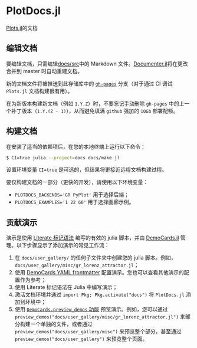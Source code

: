 # PlotDocs.jl

[Plots.jl](https://github.com/JuliaPlots/Plots.jl)的文档

## 编辑文档

要编辑文档，只需编辑[docs/src](https://github.com/JuliaPlots/PlotDocs.jl/tree/master/docs/src)中的 Markdown 文件。[Documenter.jl](https://github.com/JuliaDocs/Documenter.jl)将在更改合并到 master 时自动重建文档。

新的文档文件将被推送到此存储库中的 [`gh-pages`](https://github.com/JuliaPlots/PlotDocs.jl/tree/gh-pages) 分支（对于通过 CI 调试 `Plots.jl` 文档构建很有用）。

在为新版本构建新文档（例如 `1.Y.Z`）时，不要忘记手动删除 `gh-pages` 中的上一个补丁版本（`1.Y.(Z - 1)`），从而避免填满 `github` 强加的 `10Gb` 部署配额。

## 构建文档

在安装了适当的依赖项后，在您的本地终端上运行以下命令：
```bash
$ CI=true julia --project=docs docs/make.jl
```

设置环境变量 `CI=true` 是可选的，但结果将更接近远程文档构建过程。

要仅构建文档的一部分（更快的开发），请使用以下环境变量：
- `PLOTDOCS_BACKENDS='GR PyPlot'` 用于选择后端；
- `PLOTDOCS_EXAMPLES='1 22 60'` 用于选择画廊示例。

## 贡献演示

演示是使用 [Literate 标记语法][literate_syntax] 编写的有效的 julia 脚本，并由 [DemoCards.jl][democards_jl] 管理。以下步骤显示了添加演示的常见工作流：

1. 在 `docs/user_gallery/` 的任何子文件夹中创建您的 julia 脚本。例如，`docs/user_gallery/misc/gr_lorenz_attractor.jl`；
2. 使用 [DemoCards YAML frontmatter][yaml_frontmatter] 配置演示。您也可以查看其他演示的配置作为参考；
3. 使用 Literate 标记语法在 Julia 中编写演示；
3. 激活文档环境并通过 `import Pkg; Pkg.activate("docs")` 将 `PlotDocs.jl` 添加到环境中；
4. 使用 [`DemoCards.preview_demos` 功能][democards_preview] 预览演示。例如，您可以通过 `preview_demos("docs/user_gallery/misc/gr_lorenz_attractor.jl")` 来部分构建一个单独的文件，或者通过 `preview_demos("docs/user_gallery/misc")` 来预览整个部分，甚至通过 `preview_demos("docs/user_gallery")` 来预览整个页面。

[literate_syntax]: https://fredrikekre.github.io/Literate.jl/v2/fileformat/
[yaml_frontmatter]: https://juliadocs.github.io/DemoCards.jl/stable/quickstart/usage_example/julia_demos/1.julia_demo/#juliademocard_example
[democards_jl]: https://github.com/johnnychen94/DemoCards.jl
[democards_preview]: https://juliadocs.github.io/DemoCards.jl/stable/preview/
